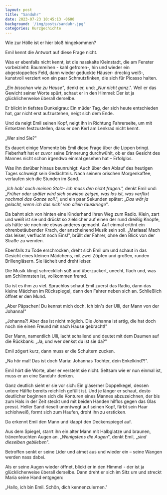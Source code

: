 ```yaml
---
layout: post
title: "Sanduhr"
date: 2023-07-23 10:45:13 -0600
background: '/img/posts/sanduhr.jpg'
categories: Kurzgechichte
---
```



Wie zur Hölle ist er hier bloß hingekommen?

Emil kennt die Antwort auf diese Frage nicht.

Was er ebenfalls nicht kennt, ist die nasskalte Kleinstadt, die am Fenster vorbeizieht: Baumreihen - kahl gefroren-, hin und wieder ein abgestoppeltes Feld, dann wieder geduckte Häuser- dreckig weiß-, kunstvoll verziert von ein paar Schmutzfinken, die sich für Picasso halten.

„_Ein bisschen wie zu Hause"_, denkt er, und: „_Nur nicht ganz_.". Weil er das Gewicht seiner Worte spürt, schaut er in den Himmel: Der ist ja glücklicherweise überall derselbe.

Er blickt in tiefstes Dunkelgrau: Ein müder Tag, der sich heute entschieden hat, gar nicht erst aufzustehen, neigt sich dem Ende.

Und da neigt Emil seinen Kopf, neigt ihn in Richtung Fahrerseite, um mit Entsetzen festzustellen, dass er den Kerl am Lenkrad nicht kennt.

„Wer sind Sie?"

Es dauert einige Momente bis Emil diese Frage über die Lippen bringt. Fieberhaft hat er zuvor seine Erinnerung durchwühlt, ob er das Gesicht des Mannes nicht schon irgendwo einmal gesehen hat – Erfolglos.

Was ihn darüber hinaus beunruhigt: Auch über den Ablauf des heutigen Tages schweigt sein Gedächtnis. Nach seinem orischen Morgenkaffee, verlaufen sich die Stunden im Sand.

„_Ich hab' auch meinen Stolz- Ich muss den nicht fragen.",_ denkt Emil und: „_Früher oder später wird sich sowieso zeigen, was los ist, was verflixt nochmal das Ganze soll_.", und ein paar Sekunden später: „_Das wär ja gelacht, wenn ich das nich' von allein rauskriege_".

Da bahnt sich von hinten eine Kinderhand ihren Weg zum Radio. Klein, zart und weiß ist sie und drückt so zielsicher auf einen der rund dreißig Knöpfe, als hätte sie noch nie etwas anderes gemacht. Auf einmal ertönt ein ohrenbetäubender Krach, der anscheinend Musik sein soll. „Mariaaa! Mach das leiser, verflucht noch Eins!", brüllt der Fahrer, ohne den Blick von der Straße zu wenden.

Ebenfalls zu Tode erschrocken, dreht sich Emil um und schaut in das Gesicht eines kleinen Mädchens, mit zwei Zöpfen und großen, runden Brillengläsern. Sie lächelt und dreht leiser.

Die Musik klingt schrecklich süß und überzuckert, unecht, flach und, was am Schlimmsten ist, vollkommen fremd.

Da ist es ihm zu viel. Sprachlos schaut Emil zuerst das Radio, dann das kleine Mädchen im Rückspiegel, dann den Fahrer neben sich an. Schließlich öffnet er den Mund.

„Aber Päpschen! Du kennst mich doch. Ich bin's der Ulli, der Mann von der Johanna!"

„Johanna?! Aber das ist nicht möglich. Die Johanna ist artig, die hat doch noch nie einen Freund mit nach Hause gebracht!"

Der Mann, namentlich Ulli, lacht schallend und deutet mit dem Daumen auf die Rückbank: „Ja, und wer denkst du ist sie da?"

Emil zögert kurz, dann muss er die Schultern zucken.

„Na hör mal! Das ist doch Maria: Johannas Tochter, dein Enkelkind?!".

Emil hört die Worte, aber er versteht sie nicht. Seltsam wie er nun einmal ist, muss er an eine Sanduhr denken.

Ganz deutlich sieht er sie vor sich: Ein gläserner Doppelkegel, dessen untere Hälfte bereits reichlich gefüllt ist. Und je länger er schaut, desto deutlicher beginnen sich die Konturen eines Mannes abzuzeichnen, der bis zum Hals in der Zeit steckt und mit beiden Händen hilflos gegen das Glas presst. Heller Sand rieselt unentwegt auf seinen Kopf, färbt sein Haar schlohweiß, formt sich zum Haufen, droht ihn zu ersticken.

Da erkennt Emil den Mann und klappt den Deckenspiegel auf.

Aus dem Spiegel, starrt ihn ein alter Mann mit Halbglatze und braunen, tränenfeuchten Augen an. _„Wenigstens die Augen_", denkt Emil, „_sind dieselben geblieben_".

Betroffen senkt er seine Lider und atmet aus und wieder ein – seine Wangen werden nass dabei.

Als er seine Augen wieder öffnet, blickt er in den Himmel - der ist ja glücklicherweise überall derselbe. Dann dreht er sich im Sitz um und streckt Maria seine Hand entgegen:

„Hallo, ich bin Emil. Schön, dich kennenzulernen."